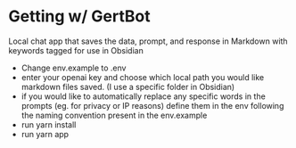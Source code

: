 # Getting w/ GertBot
Local chat app that saves the data, prompt, and response in Markdown with keywords tagged for use in Obsidian
- Change env.example to .env
- enter your openai key and choose which local path you would like markdown files saved.  (I use a specific folder in Obsidian)
- if you would like to automatically replace any specific words in the prompts (eg. for privacy or IP reasons) define them in the env following the naming convention present in the env.example
- run yarn install
- run yarn app

